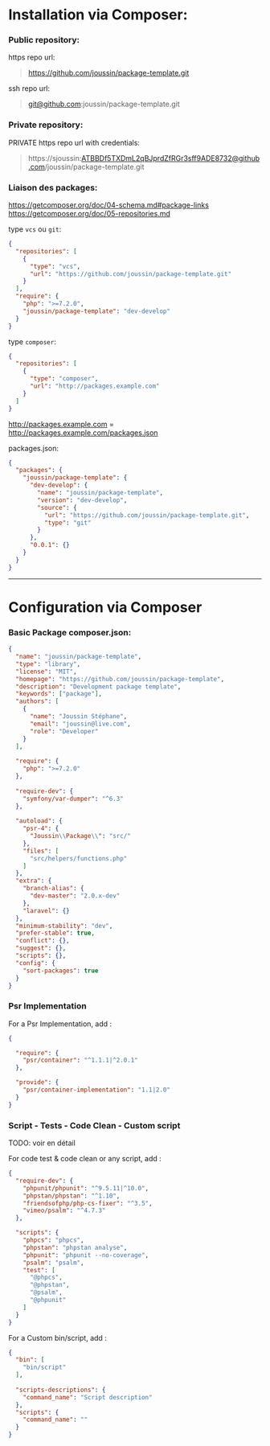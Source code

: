 
# Installation via Composer:


### Public repository:

https repo url:
> https://github.com/joussin/package-template.git


ssh repo url:
> git@github.com:joussin/package-template.git


### Private repository:

PRIVATE https repo url with credentials:

> https://sjoussin:ATBBDf5TXDmL2qBJprdZfRGr3sff9ADE8732@github.com/joussin/package-template.git





### Liaison des packages:

https://getcomposer.org/doc/04-schema.md#package-links
https://getcomposer.org/doc/05-repositories.md


type `vcs` ou `git`:

````json
{
  "repositories": [
    {
      "type": "vcs",
      "url": "https://github.com/joussin/package-template.git"
    }
  ],
  "require": {
    "php": ">=7.2.0",
    "joussin/package-template": "dev-develop"
  }
}
````

type `composer`:

````json
{
  "repositories": [
    {
      "type": "composer",
      "url": "http://packages.example.com"
    }
  ]
}
````

http://packages.example.com = http://packages.example.com/packages.json

packages.json:
````json
{
  "packages": {
    "joussin/package-template": {
      "dev-develop": {
        "name": "joussin/package-template",
        "version": "dev-develop",
        "source": {
          "url": "https://github.com/joussin/package-template.git",
          "type": "git"
        }
      },
      "0.0.1": {}
    }
  }
}
````


--- 


# Configuration via Composer

### Basic Package composer.json:

````json
{
  "name": "joussin/package-template",
  "type": "library",
  "license": "MIT",
  "homepage": "https://github.com/joussin/package-template",
  "description": "Development package template",
  "keywords": ["package"],
  "authors": [
    {
      "name": "Joussin Stéphane",
      "email": "joussin@live.com",
      "role": "Developer"
    }
  ],
  
  "require": {
    "php": ">=7.2.0"
  },
  
  "require-dev": {
    "symfony/var-dumper": "^6.3"
  },
  
  "autoload": {
    "psr-4": {
      "Joussin\\Package\\": "src/"
    },
    "files": [
      "src/helpers/functions.php"
    ]
  },
  "extra": {
    "branch-alias": {
      "dev-master": "2.0.x-dev"
    },
    "laravel": {}
  },
  "minimum-stability": "dev",
  "prefer-stable": true,
  "conflict": {},
  "suggest": {},
  "scripts": {},
  "config": {
    "sort-packages": true
  }
}
````

### Psr Implementation

For a Psr Implementation, add :

````json
{

  "require": {
    "psr/container": "^1.1.1|^2.0.1"
  },

  "provide": {
    "psr/container-implementation": "1.1|2.0"
  }
}
````

### Script - Tests - Code Clean - Custom script

TODO: voir en détail

For code test & code clean or any script, add :

````json
{
  "require-dev": {
    "phpunit/phpunit": "^9.5.11|^10.0",
    "phpstan/phpstan": "^1.10",
    "friendsofphp/php-cs-fixer": "^3.5",
    "vimeo/psalm": "^4.7.3"
  },

  "scripts": {
    "phpcs": "phpcs",
    "phpstan": "phpstan analyse",
    "phpunit": "phpunit --no-coverage",
    "psalm": "psalm",
    "test": [
      "@phpcs",
      "@phpstan",
      "@psalm",
      "@phpunit"
    ]
  }
}
````

For a Custom bin/script, add :

````json
{
  "bin": [
    "bin/script"
  ],
  
  "scripts-descriptions": {
    "command_name": "Script description"
  },
  "scripts": {
    "command_name": ""
  }
}

````
